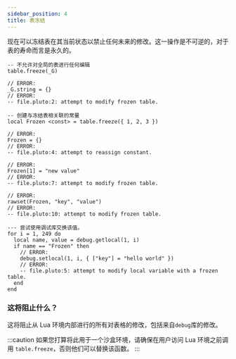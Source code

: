 ```yaml
---
sidebar_position: 4
title: 表冻结
---
```

现在可以冻结表在其当前状态以禁止任何未来的修改。这一操作是不可逆的，对于表的寿命而言是永久的。

```pluto showLineNumbers title="示例代码 1"
-- 不允许对全局的表进行任何编辑
table.freeze(_G)

// ERROR:
_G.string = {}
// ERROR:
-- file.pluto:2: attempt to modify frozen table.
```
```pluto showLineNumbers title="示例代码 2"
-- 创建与冻结表相关联的常量
local Frozen <const> = table.freeze({ 1, 2, 3 })

// ERROR:
Frozen = {}
// ERROR:
-- file.pluto:4: attempt to reassign constant.

// ERROR:
Frozen[1] = "new value"
// ERROR:
-- file.pluto:7: attempt to modify frozen table.

// ERROR:
rawset(Frozen, "key", "value")
// ERROR:
-- file.pluto:10: attempt to modify frozen table.
```
```pluto showLineNumbers title="示例代码 3"
--- 尝试使用调试库交换该值。
for i = 1, 249 do
  local name, value = debug.getlocal(1, i)
  if name == "Frozen" then
    // ERROR:
    debug.setlocal(1, i, { ["key"] = "hello world" })
    // ERROR:
    -- file.pluto:5: attempt to modify local variable with a frozen table.
  end
end
```
### 这将阻止什么？
这将阻止从 Lua 环境内部进行的所有对表格的修改，包括来自`debug`库的修改。

:::caution
如果您打算将此用于一个沙盒环境，请确保在用户访问 Lua 环境之前调用 `table.freeze`，否则他们可以替换该函数。
:::